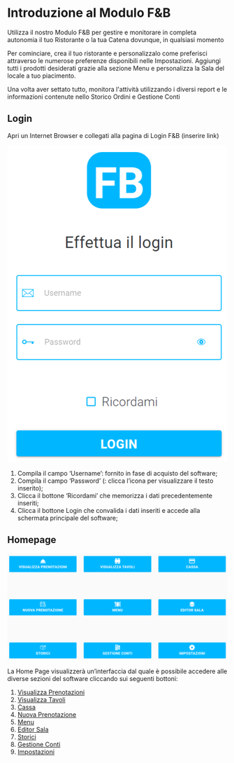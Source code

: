 # Introduzione al Modulo F&B

Utilizza il nostro Modulo F&B per gestire e monitorare in completa autonomia il tuo Ristorante o la tua Catena dovunque, in qualsiasi momento

Per cominciare, crea il tuo ristorante e personalizzalo come preferisci attraverso le numerose preferenze disponibili nelle Impostazioni. Aggiungi tutti i prodotti desiderati grazie alla sezione Menu e personalizza la Sala del locale a tuo piacimento.

Una volta aver settato tutto, monitora l'attività utilizzando i diversi report e le informazioni contenute nello Storico Ordini e Gestione Conti

## Login

Apri un Internet Browser e collegati alla pagina di Login F&B (inserire link)

![Login](../assets/img/Login.png#login)

1. Compila il campo ‘Username’: fornito in fase di acquisto del software;
2. Compila il campo ‘Password’ (: clicca l’icona per visualizzare il testo inserito);
3. Clicca il bottone ‘Ricordami’ che memorizza i dati precedentemente inseriti;
4. Clicca il bottone Login che convalida i dati inseriti e accede alla schermata principale del software;

## Homepage

![Homepage](../assets/img/Homepage.png#homepage)

La Home Page visualizzerà un’interfaccia dal quale è possibile accedere alle diverse sezioni del software cliccando sui seguenti bottoni:

1. [Visualizza Prenotazioni](ViewReservations/viewReservations.md)
2. [Visualizza Tavoli](ViewTables/viewTables.md)
3. [Cassa](Cash/cash.md)
4. [Nuova Prenotazione](Reservations/newReservation.md)
5. [Menu](Menu/menu.md)
6. [Editor Sala](EditorSala/aboutEditorSala.md)
7. [Storici](Registry/tables.md)
8. [Gestione Conti](BillsManagement/aboutBillsManagement.md)
9. [Impostazioni](Settings/general.md)
